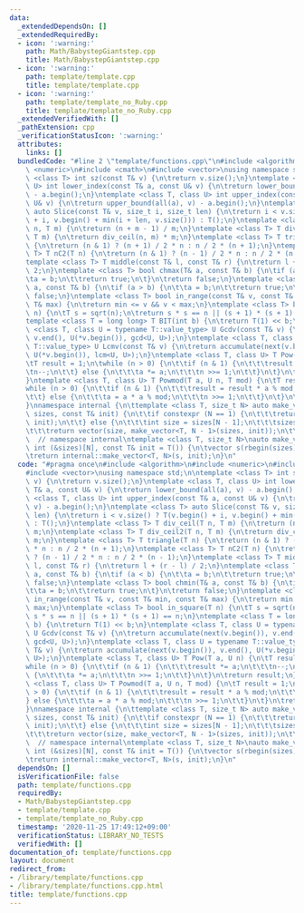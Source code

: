 ```yaml
---
data:
  _extendedDependsOn: []
  _extendedRequiredBy:
  - icon: ':warning:'
    path: Math/BabystepGiantstep.cpp
    title: Math/BabystepGiantstep.cpp
  - icon: ':warning:'
    path: template/template.cpp
    title: template/template.cpp
  - icon: ':warning:'
    path: template/template_no_Ruby.cpp
    title: template/template_no_Ruby.cpp
  _extendedVerifiedWith: []
  _pathExtension: cpp
  _verificationStatusIcon: ':warning:'
  attributes:
    links: []
  bundledCode: "#line 2 \"template/functions.cpp\"\n#include <algorithm>\n#include\
    \ <numeric>\n#include <cmath>\n#include <vector>\nusing namespace std;\n\ntemplate\
    \ <class T> int sz(const T& v) {\n\treturn v.size();\n}\ntemplate <class T, class\
    \ U> int lower_index(const T& a, const U& v) {\n\treturn lower_bound(all(a), v)\
    \ - a.begin();\n}\ntemplate <class T, class U> int upper_index(const T& a, const\
    \ U& v) {\n\treturn upper_bound(all(a), v) - a.begin();\n}\ntemplate <class T>\
    \ auto Slice(const T& v, size_t i, size_t len) {\n\treturn i < v.size() ? T(v.begin()\
    \ + i, v.begin() + min(i + len, v.size())) : T();\n}\ntemplate <class T> T div_ceil(T\
    \ n, T m) {\n\treturn (n + m - 1) / m;\n}\ntemplate <class T> T div_ceil2(T n,\
    \ T m) {\n\treturn div_ceil(n, m) * m;\n}\ntemplate <class T> T triangle(T n)\
    \ {\n\treturn (n & 1) ? (n + 1) / 2 * n : n / 2 * (n + 1);\n}\ntemplate <class\
    \ T> T nC2(T n) {\n\treturn (n & 1) ? (n - 1) / 2 * n : n / 2 * (n - 1);\n}\n\
    template <class T> T middle(const T& l, const T& r) {\n\treturn l + (r - l) /\
    \ 2;\n}\ntemplate <class T> bool chmax(T& a, const T& b) {\n\tif (a < b) {\n\t\
    \ta = b;\n\t\treturn true;\n\t}\n\treturn false;\n}\ntemplate <class T> bool chmin(T&\
    \ a, const T& b) {\n\tif (a > b) {\n\t\ta = b;\n\t\treturn true;\n\t}\n\treturn\
    \ false;\n}\ntemplate <class T> bool in_range(const T& v, const T& min, const\
    \ T& max) {\n\treturn min <= v && v < max;\n}\ntemplate <class T> bool in_square(T\
    \ n) {\n\tT s = sqrt(n);\n\treturn s * s == n || (s + 1) * (s + 1) == n;\n}\n\
    template <class T = long long> T BIT(int b) {\n\treturn T(1) << b;\n}\ntemplate\
    \ <class T, class U = typename T::value_type> U Gcdv(const T& v) {\n\treturn accumulate(next(v.begin()),\
    \ v.end(), U(*v.begin()), gcd<U, U>);\n}\ntemplate <class T, class U = typename\
    \ T::value_type> U Lcmv(const T& v) {\n\treturn accumulate(next(v.begin()), v.end(),\
    \ U(*v.begin()), lcm<U, U>);\n}\ntemplate <class T, class U> T Pow(T a, U n) {\n\
    \tT result = 1;\n\twhile (n > 0) {\n\t\tif (n & 1) {\n\t\t\tresult *= a;\n\t\t\
    \tn--;\n\t\t} else {\n\t\t\ta *= a;\n\t\t\tn >>= 1;\n\t\t}\n\t}\n\treturn result;\n\
    }\ntemplate <class T, class U> T Powmod(T a, U n, T mod) {\n\tT result = 1;\n\t\
    while (n > 0) {\n\t\tif (n & 1) {\n\t\t\tresult = result * a % mod;\n\t\t\tn--;\n\
    \t\t} else {\n\t\t\ta = a * a % mod;\n\t\t\tn >>= 1;\n\t\t}\n\t}\n\treturn result;\n\
    }\nnamespace internal {\n\ttemplate <class T, size_t N> auto make_vector(vector<int>&\
    \ sizes, const T& init) {\n\t\tif constexpr (N == 1) {\n\t\t\treturn vector(sizes[0],\
    \ init);\n\t\t} else {\n\t\t\tint size = sizes[N - 1];\n\t\t\tsizes.pop_back();\n\
    \t\t\treturn vector(size, make_vector<T, N - 1>(sizes, init));\n\t\t}\n\t}\n}\
    \  // namespace internal\ntemplate <class T, size_t N>\nauto make_vector(const\
    \ int (&sizes)[N], const T& init = T()) {\n\tvector s(rbegin(sizes), rend(sizes));\n\
    \treturn internal::make_vector<T, N>(s, init);\n}\n"
  code: "#pragma once\n#include <algorithm>\n#include <numeric>\n#include <cmath>\n\
    #include <vector>\nusing namespace std;\n\ntemplate <class T> int sz(const T&\
    \ v) {\n\treturn v.size();\n}\ntemplate <class T, class U> int lower_index(const\
    \ T& a, const U& v) {\n\treturn lower_bound(all(a), v) - a.begin();\n}\ntemplate\
    \ <class T, class U> int upper_index(const T& a, const U& v) {\n\treturn upper_bound(all(a),\
    \ v) - a.begin();\n}\ntemplate <class T> auto Slice(const T& v, size_t i, size_t\
    \ len) {\n\treturn i < v.size() ? T(v.begin() + i, v.begin() + min(i + len, v.size()))\
    \ : T();\n}\ntemplate <class T> T div_ceil(T n, T m) {\n\treturn (n + m - 1) /\
    \ m;\n}\ntemplate <class T> T div_ceil2(T n, T m) {\n\treturn div_ceil(n, m) *\
    \ m;\n}\ntemplate <class T> T triangle(T n) {\n\treturn (n & 1) ? (n + 1) / 2\
    \ * n : n / 2 * (n + 1);\n}\ntemplate <class T> T nC2(T n) {\n\treturn (n & 1)\
    \ ? (n - 1) / 2 * n : n / 2 * (n - 1);\n}\ntemplate <class T> T middle(const T&\
    \ l, const T& r) {\n\treturn l + (r - l) / 2;\n}\ntemplate <class T> bool chmax(T&\
    \ a, const T& b) {\n\tif (a < b) {\n\t\ta = b;\n\t\treturn true;\n\t}\n\treturn\
    \ false;\n}\ntemplate <class T> bool chmin(T& a, const T& b) {\n\tif (a > b) {\n\
    \t\ta = b;\n\t\treturn true;\n\t}\n\treturn false;\n}\ntemplate <class T> bool\
    \ in_range(const T& v, const T& min, const T& max) {\n\treturn min <= v && v <\
    \ max;\n}\ntemplate <class T> bool in_square(T n) {\n\tT s = sqrt(n);\n\treturn\
    \ s * s == n || (s + 1) * (s + 1) == n;\n}\ntemplate <class T = long long> T BIT(int\
    \ b) {\n\treturn T(1) << b;\n}\ntemplate <class T, class U = typename T::value_type>\
    \ U Gcdv(const T& v) {\n\treturn accumulate(next(v.begin()), v.end(), U(*v.begin()),\
    \ gcd<U, U>);\n}\ntemplate <class T, class U = typename T::value_type> U Lcmv(const\
    \ T& v) {\n\treturn accumulate(next(v.begin()), v.end(), U(*v.begin()), lcm<U,\
    \ U>);\n}\ntemplate <class T, class U> T Pow(T a, U n) {\n\tT result = 1;\n\t\
    while (n > 0) {\n\t\tif (n & 1) {\n\t\t\tresult *= a;\n\t\t\tn--;\n\t\t} else\
    \ {\n\t\t\ta *= a;\n\t\t\tn >>= 1;\n\t\t}\n\t}\n\treturn result;\n}\ntemplate\
    \ <class T, class U> T Powmod(T a, U n, T mod) {\n\tT result = 1;\n\twhile (n\
    \ > 0) {\n\t\tif (n & 1) {\n\t\t\tresult = result * a % mod;\n\t\t\tn--;\n\t\t\
    } else {\n\t\t\ta = a * a % mod;\n\t\t\tn >>= 1;\n\t\t}\n\t}\n\treturn result;\n\
    }\nnamespace internal {\n\ttemplate <class T, size_t N> auto make_vector(vector<int>&\
    \ sizes, const T& init) {\n\t\tif constexpr (N == 1) {\n\t\t\treturn vector(sizes[0],\
    \ init);\n\t\t} else {\n\t\t\tint size = sizes[N - 1];\n\t\t\tsizes.pop_back();\n\
    \t\t\treturn vector(size, make_vector<T, N - 1>(sizes, init));\n\t\t}\n\t}\n}\
    \  // namespace internal\ntemplate <class T, size_t N>\nauto make_vector(const\
    \ int (&sizes)[N], const T& init = T()) {\n\tvector s(rbegin(sizes), rend(sizes));\n\
    \treturn internal::make_vector<T, N>(s, init);\n}\n"
  dependsOn: []
  isVerificationFile: false
  path: template/functions.cpp
  requiredBy:
  - Math/BabystepGiantstep.cpp
  - template/template.cpp
  - template/template_no_Ruby.cpp
  timestamp: '2020-11-25 17:49:12+09:00'
  verificationStatus: LIBRARY_NO_TESTS
  verifiedWith: []
documentation_of: template/functions.cpp
layout: document
redirect_from:
- /library/template/functions.cpp
- /library/template/functions.cpp.html
title: template/functions.cpp
---
```

